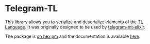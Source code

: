 # Telegram-TL

This library allows you to serialize and deserialize elements of the
[TL Language](https://core.telegram.org/mtproto/TL). It was originally
designed to be used by
[telegram-mt-elixir](https://github.com/Fnux/telegram-mt-elixir).

The package is [on hex.pm](https://hex.pm/packages/telegram_tl) and the
documentation is available [here](https://hexdocs.pm/telegram_tl/TL.html).
